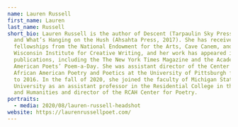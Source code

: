 ```yaml
---
name: Lauren Russell
first_name: Lauren
last_name: Russell
short_bio: Lauren Russell is the author of Descent (Tarpaulin Sky Press, 2020)
  and What’s Hanging on the Hush (Ahsahta Press, 2017). She has received
  fellowships from the National Endowment for the Arts, Cave Canem, and the
  Wisconsin Institute for Creative Writing, and her work has appeared in various
  publications, including the The New York Times Magazine and the Academy of
  American Poets’ Poem-a-Day. She was assistant director of the Center for
  African American Poetry and Poetics at the University of Pittsburgh from 2014
  to 2016. In the fall of 2020, she joined the faculty of Michigan State
  University as an assistant professor in the Residential College in the Arts
  and Humanities and director of the RCAH Center for Poetry.
portraits:
  - media: 2020/08/lauren-russell-headshot
website: https://laurenrussellpoet.com/
---
```

